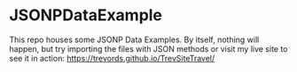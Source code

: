 # JSONPDataExample
This repo houses some JSONP Data Examples.
By itself, nothing will happen, but try importing the files with JSON methods or visit my live site to see it in action:
<https://trevords.github.io/TrevSiteTravel/>
